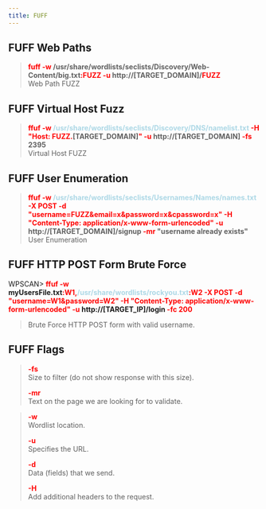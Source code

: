 ```yaml
---
title: FUFF
---
```


## FUFF Web Paths


 > 
 > **<font color=red>fuff -w</font> /usr/share/wordlists/seclists/Discovery/Web-Content/big.txt<font color=red>:FUZZ -u</font> http://\[TARGET_DOMAIN\]/<font color=red>FUZZ</font></br>**
 > Web Path FUZZ

## FUFF Virtual Host Fuzz


 > 
 > **<font color=red>ffuf -w</font> <font color=lightblue>/usr/share/wordlists/seclists/Discovery/DNS/namelist.txt</font> <font color=red>-H "Host: FUZZ.</font>\[TARGET_DOMAIN\]<font color=red>" -u</font> http://\[TARGET_DOMAIN\] <font color=red>-fs</font> 2395</br>**
 > Virtual Host FUZZ

## FUFF User Enumeration


 > 
 > **<font color=red>ffuf -w</font> <font color=lightblue>/usr/share/wordlists/seclists/Usernames/Names/names.txt</font> <font color=red>-X POST -d "username=FUZZ&email=x&password=x&cpassword=x" -H "Content-Type: application/x-www-form-urlencoded" -u</font> http://\[TARGET_DOMAIN\]/signup <font color=red>-mr </font>"username already exists"</br>**
 > User Enumeration

## FUFF HTTP POST Form Brute Force

WPSCAN> **<font color=red>ffuf -w </font>myUsersFile.txt<font color=red>:W1,</font><font color=lightblue>/usr/share/wordlists/rockyou.txt</font><font color=red>:W2 -X POST -d "username=W1&password=W2" -H "Content-Type: application/x-www-form-urlencoded" -u</font> http://\[TARGET_IP\]/login <font color=red>-fc 200</font>**</br>

 > 
 > Brute Force HTTP POST form with valid username.

## FUFF Flags


 > 
 > **<font color=red>-fs</font></br>**
 > Size to filter (do not show response with this size).
 > 
 > **<font color=red>-mr</font></br>**
 > Text on the page we are looking for to validate.

 > 
 > **<font color=red>-w</font></br>**
 > Wordlist location.
 > 
 > **<font color=red>-u </font></br>**
 > Specifies the URL.
 > 
 > **<font color=red>-d</font></br>**
 > Data (fields) that we send.
 > 
 > **<font color=red>-H</font></br>**
 > Add additional headers to the request.
